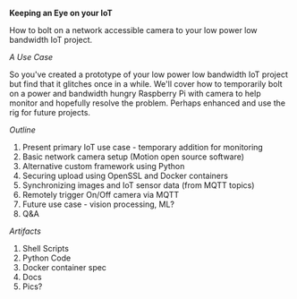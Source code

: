 **Keeping an Eye on your IoT**

How to bolt on a network accessible camera to your low power low bandwidth IoT project.


*A Use Case*

So you've created a prototype of your low power low bandwidth IoT project but
find that it glitches once in a while. We'll cover how to temporarily bolt on a power
and bandwidth hungry Raspberry Pi with camera to help monitor and hopefully
resolve the problem. Perhaps enhanced and use the rig for future projects.


*Outline*

1. Present primary IoT use case - temporary addition for monitoring
2. Basic network camera setup (Motion open source software)
3. Alternative custom framework using Python
4. Securing upload using OpenSSL and Docker containers
5. Synchronizing images and IoT sensor data (from MQTT topics)
6. Remotely trigger On/Off camera via MQTT
7. Future use case - vision processing, ML?
8. Q&A


*Artifacts*

1. Shell Scripts
2. Python Code
3. Docker container spec
4. Docs
5. Pics?
